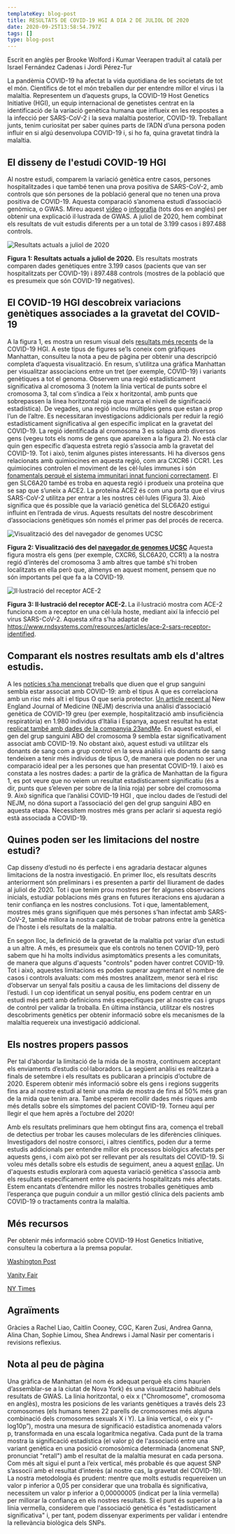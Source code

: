 ```yaml
---
templateKey: blog-post
title: RESULTATS DE COVID-19 HGI A DIA 2 DE JULIOL DE 2020
date: 2020-09-25T13:58:54.797Z
tags: []
type: blog-post
---
```


Escrit en anglès per Brooke Wolford i Kumar Veerapen traduït al català per Israel Fernández Cadenas i Jordi Pérez-Tur

La pandèmia COVID-19 ha afectat la vida quotidiana de les societats de tot el món. Científics de tot el món treballen dur per entendre millor el virus i la malaltia. Representem un d’aquests grups, la COVID-19 Host Genetics Initiative (HGI), un equip internacional de genetistes centrat en la identificació de la variació genètica humana que influeix en les respostes a la infecció per SARS-CoV-2 i la seva malaltia posterior, COVID-19. Treballant junts, tenim curiositat per saber quines parts de l’ADN d’una persona poden influir en si algú desenvolupa COVID-19 i, si ho fa, quina gravetat tindrà la malaltia.

## El disseny de l'estudi COVID-19 HGI

Al nostre estudi, comparem la variació genètica entre casos, persones hospitalitzades i que també tenen una prova positiva de SARS-CoV-2, amb controls que són persones de la població general que no tenen una prova positiva de COVID-19. Aquesta comparació s’anomena estudi d’associació genòmica, o GWAS. Mireu aquest [vídeo](https://www.youtube.com/watch?v=cgyc55JhdcM) o [infografia](https://www.broadinstitute.org/visuals/explainer-genome-wide-association-studies) (tots dos en anglés) per obtenir una explicació il·lustrada de GWAS. A juliol de 2020, hem combinat els resultats de vuit estudis diferents per a un total de 3.199 casos i 897.488 controls.

![Resultats actuals a juliol de 2020](scicomm_blog_post_20200924.png)
<figcaption class="manual-md-inline-caption">
<strong>Figura 1: Resultats actuals a juliol de 2020.</strong>  Els resultats mostrats comparen dades genètiques entre 3.199 casos (pacients que van ser hospitalitzats per COVID-19) i 897.488 controls (mostres de la població que es presumeix que són COVID-19 negatives).
</figcaption>

## El COVID-19 HGI descobreix variacions genètiques associades a la gravetat del COVID-19

A la figura 1, es mostra un resum visual dels [resultats més recents](/results/) de la COVID-19 HGI. A este tipus de figures se’ls coneix com gràfiques Manhattan, consulteu la nota a peu de pàgina per obtenir una descripció completa d’aquesta visualització. En resum, s’utilitza una gràfica Manhattan per visualitzar associacions entre un tret (per exemple, COVID-19) i variants genètiques a tot el genoma. Observem una regió estadísticament significativa al cromosoma 3 (notem la línia vertical de punts sobre el cromosoma 3, tal com s’indica a l’eix x horitzontal, amb punts que sobrepassen la línea horitzontal roja que marca el nivell de significació estadística). De vegades, una regió inclou múltiples gens que estan a prop l’un de l’altre. Es necessitaran investigacions addicionals per reduir la regió estadísticament significativa al gen específic implicat en la gravetat del COVID-19. La regió identificada al cromosoma 3 es solapa amb diversos gens (vegeu tots els noms de gens que apareixen a la figura 2). No està clar quin gen específic d’aquesta estreta regió s’associa amb la gravetat del COVID-19. Tot i això, tenim algunes pistes interessants. Hi ha diversos gens relacionats amb quimiocines en aquesta regió, com ara CXCR6 i CCR1. Les quimiocines controlen el moviment de les cèl·lules immunes i són [fonamentals perquè el sistema immunitari innat funcioni correctament](https://www.ncbi.nlm.nih.gov/pmc/articles/PMC4448619/). El gen SLC6A20 també es troba en aquesta regió i produeix una proteïna que se sap que s’uneix a ACE2. La proteïna ACE2 és com una porta que el virus SARS-CoV-2 utilitza per entrar a les nostres cèl·lules (Figura 3). Això significa que és possible que la variació genètica del SLC6A20 estigui influint en l’entrada de virus. Aquests resultats del nostre descobriment d’associacions genètiques són només el primer pas del procés de recerca.

![Visualització des del navegador de genomes UCSC](hgt_genome_32a4d_7bc390.jpg)
<figcaption class="manual-md-inline-caption">
<strong>Figura 2: Visualització des del <a href="https://genome.ucsc.edu" target="_blank" rel="noopener noreferrer">navegador de genomes UCSC</a></strong> Aquesta figura mostra els gens (per exemple, CXCR6, SLC6A20, CCR1) a la nostra regió d’interès del cromosoma 3 amb altres que també s’hi troben localitzats en ella però que, almenys en aquest moment, pensem que no són importants pel que fa a la COVID-19.
</figcaption>

![Il·lustració del receptor ACE-2](unnamed.png)
<figcaption class="manual-md-inline-caption">
<strong>Figura 3: Il·lustració del receptor ACE-2. </strong> La il·lustració mostra com ACE-2 funciona com a receptor en una cèl·lula hoste, mediant així la infecció pel virus SARS-CoV-2. Aquesta xifra s’ha adaptat de <a href="https://www.rndsystems.com/resources/articles/ace-2-sars-receptor-identified" target="_blank" rel="noopener noreferrer">https://www.rndsystems.com/resources/articles/ace-2-sars-receptor-identified</a>.
</figcaption>

## Comparant els nostres resultats amb els d'altres estudis.

A les [notícies s’ha mencionat](https://www.cnn.com/2020/07/16/health/blood-types-coronavirus-wellness-scn/index.html) treballs que diuen que el grup sanguini sembla estar associat amb COVID-19: amb el tipus A que es correlaciona amb un risc més alt i el tipus O que seria protector. [Un article recent al](https://www.nejm.org/doi/full/10.1056/NEJMoa2020283) New England Journal of Medicine (NEJM) descrivia una anàlisi d’associació genètica de COVID-19 greu (per exemple, hospitalització amb insuficiència respiratòria) en 1.980 individus d’Itàlia i Espanya, aquest resultat ha estat [replicat també amb dades de la companyia 23andMe](https://www.medrxiv.org/content/10.1101/2020.09.04.20188318v1). En aquest estudi, el gen del grup sanguini ABO del cromosoma 9 sembla estar significativament associat amb COVID-19. No obstant això, aquest estudi va utilitzar els donants de sang com a grup control en la seva anàlisi i els donants de sang tendeixen a tenir més individus de tipus O, de manera que poden no ser una comparació ideal per a les persones que han presentat COVID-19. I això es constata a les nostres dades: a partir de la gràfica de Manhattan de la figura 1, es pot veure que no veiem un resultat estadísticament significatiu (és a dir, punts que s’eleven per sobre de la línia roja) per sobre del cromosoma 9. Això significa que l’anàlisi COVID-19 HGI , que inclou dades de l’estudi del NEJM, no dóna suport a l’associació del gen del grup sanguini ABO en aquesta etapa. Necessitem mostres més grans per aclarir si aquesta regió està associada a COVID-19.

## Quines poden ser les limitacions del nostre estudi?

Cap disseny d’estudi no és perfecte i ens agradaria destacar algunes limitacions de la nostra investigació. En primer lloc, els resultats descrits anteriorment són preliminars i es presenten a partir del lliurament de dades al juliol de 2020. Tot i que tenim prou mostres per fer algunes observacions inicials, estudiar poblacions més grans en futures iteracions ens ajudaran a tenir confiança en les nostres conclusions. Tot i que, lamentablement, mostres més grans signifiquen que més persones s’han infectat amb SARS-CoV-2, també millora la nostra capacitat de trobar patrons entre la genètica de l’hoste i els resultats de la malaltia.

En segon lloc, la definició de la gravetat de la malaltia pot variar d’un estudi a un altre. A més, es presumeix que els controls no tenen COVID-19, però sabem que hi ha molts individus asimptomàtics presents a les comunitats, de manera que alguns d'aquests "controls" poden haver contret COVID-19. Tot i això, aquestes limitacions es poden superar augmentant el nombre de casos i controls avaluats: com més mostres analitzem, menor serà el risc d’observar un senyal fals positiu a causa de les limitacions del disseny de l’estudi. I un cop identificat un senyal positiu, ens podem centrar en un estudi més petit amb definicions més específiques per al nostre cas i grups de control per validar la troballa. En última instància, utilitzar els nostres descobriments genètics per obtenir informació sobre els mecanismes de la malaltia requereix una investigació addicional.

## Els nostres propers passos

Per tal d’abordar la limitació de la mida de la mostra, continuem acceptant els enviaments d’estudis col·laboradors. La següent anàlisi es realitzarà a finals de setembre i els resultats es publicaran a principis d’octubre de 2020. Esperem obtenir més informació sobre els gens i regions suggerits fins ara al nostre estudi al tenir una mida de mostra de fins al 50% més gran de la mida que tenim ara. També esperem recollir dades més riques amb més detalls sobre els símptomes del pacient COVID-19. Torneu aquí per llegir el que hem après a l’octubre del 2020!

Amb els resultats preliminars que hem obtingut fins ara, comença el treball de detectius per trobar les causes moleculars de les diferències clíniques. Investigadors del nostre consorci, i altres científics, poden dur a terme estudis addicionals per entendre millor els processos biològics afectats per aquests gens, i com això pot ser rellevant per als resultats del COVID-19. Si voleu més detalls sobre els estudis de seguiment, aneu a aquest [enllaç](/blog/2020-06-29-in-silico-follow-up-results/). Un d'aquests estudis explorarà com aquesta variació genètica s'associa amb els resultats específicament entre els pacients hospitalitzats més afectats. Estem encantats d’entendre millor les nostres troballes genètiques amb l’esperança que puguin conduir a un millor gestió clínica dels pacients amb COVID-19 o tractaments contra la malaltia.


## Més recursos

Per obtenir més informació sobre COVID-19 Host Genetics Initiative, consulteu la cobertura a la premsa popular.


[Washington Post](https://www.washingtonpost.com/opinions/2020/04/27/covid-19-quickly-kills-some-while-others-dont-show-symptoms-can-genetics-explain-this/)

[Vanity Fair](https://www.vanityfair.com/news/2020/04/genetic-chances-of-dying-from-coronavirus)

[NY Times](https://www.nytimes.com/2020/06/03/health/coronavirus-blood-type-genetics.html)

## Agraïments

Gràcies a Rachel Liao, Caitlin Cooney, CGC, Karen Zusi, Andrea Ganna, Alina Chan, Sophie Limou, Shea Andrews i Jamal Nasir per comentaris i revisions reflexius.

## Nota al peu de pàgina
Una gràfica de Manhattan (el nom és adequat perquè els cims haurien d’assemblar-se a la ciutat de Nova York) és una visualització habitual dels resultats de GWAS. La línia horitzontal, o eix x ("Chromosome", cromosoma en anglès), mostra les posicions de les variants genètiques a través dels 23 cromosomes (els humans tenen 22 parells de cromosomes més alguna combinació dels cromosomes sexuals X i Y). La línia vertical, o eix y (“-log10p”), mostra una mesura de significació estadística anomenada valors p, transformada en una escala logarítmica negativa. Cada punt de la trama mostra la significació estadística (el valor p) de l'associació entre una variant genètica en una posició cromosòmica determinada (anomenat SNP, pronunciat "retall") amb el resultat de la malaltia mesurat en cada persona. Com més alt sigui el punt a l’eix vertical, més probable és que aquest SNP s’associï amb el resultat d’interès (al nostre cas, la gravetat del COVID-19). La nostra metodologia és prudent: mentre que molts estudis requereixen un valor p inferior a 0,05 per considerar que una troballa és significativa, necessitem un valor p inferior a 0,00000005 (indicat per la línia vermella) per millorar la confiança en els nostres resultats. Si el punt és superior a la línia vermella, considerem que l'associació genètica és "estadísticament significativa" i, per tant, podem dissenyar experiments per validar i entendre la rellevància biològica dels SNPs.


